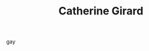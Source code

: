 ﻿---
tags:
 - team2015
title: Catherine Girard
subtitle: 
picture: pictures/catherine_girard.png
---

gay
